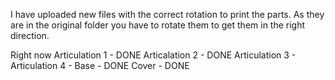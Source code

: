 I have uploaded new files with the correct rotation to print the parts. As they are in the original folder you have to rotate them to get them in the right direction.

Right now 
Articulation 1 - DONE
Articalation 2 - DONE
Articulation 3 - 
Articulation 4 -
Base - DONE
Cover - DONE
